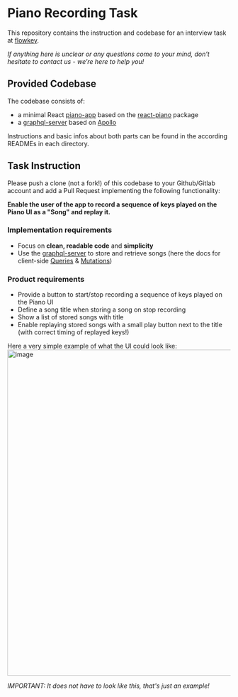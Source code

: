 # Piano Recording Task

This repository contains the instruction and codebase for an interview task at [flowkey](https://www.flowkey.com).

*If anything here is unclear or any questions come to your mind, don’t hesitate to contact us - we’re here to help you!*

## Provided Codebase

The codebase consists of:
- a minimal React [piano-app](piano-app) based on the [react-piano](https://github.com/kevinsqi/react-piano) package
- a [graphql-server](graphql-server) based on [Apollo](https://www.apollographql.com/)

Instructions and basic infos about both parts can be found in the according READMEs in each directory.

## Task Instruction

Please push a clone (not a fork!) of this codebase to your Github/Gitlab account and add a Pull Request implementing the following functionality:

**Enable the user of the app to record a sequence of keys played on the Piano UI as a "Song" and replay it.**

### Implementation requirements
- Focus on **clean, readable code** and **simplicity**
- Use the [graphql-server](graphql-server) to store and retrieve songs (here the docs for client-side [Queries](https://www.apollographql.com/docs/react/essentials/queries/) & [Mutations](https://www.apollographql.com/docs/react/essentials/mutations/))

### Product requirements
- Provide a button to start/stop recording a sequence of keys played on the Piano UI
- Define a song title when storing a song on stop recording
- Show a list of stored songs with title
- Enable replaying stored songs with a small play button next to the title (with correct timing of replayed keys!)

Here a very simple example of what the UI could look like:
<img width="735" alt="image" src="https://user-images.githubusercontent.com/10008938/61955349-1ce49b80-afbb-11e9-810d-108d27c25a2a.png">

*IMPORTANT: It does not have to look like this, that's just an example!*
